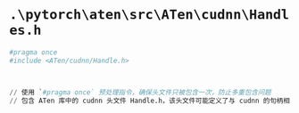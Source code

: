 # `.\pytorch\aten\src\ATen\cudnn\Handles.h`

```py
#pragma once
#include <ATen/cudnn/Handle.h>



// 使用 `#pragma once` 预处理指令，确保头文件只被包含一次，防止多重包含问题
// 包含 ATen 库中的 cudnn 头文件 Handle.h，该头文件可能定义了与 cudnn 的句柄相关的类型和函数
```